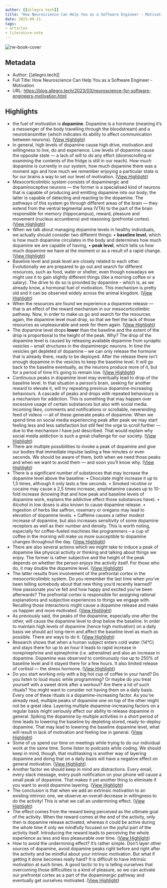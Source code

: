 ```yaml
---
author: [[allegro.tech]]
title: "How Neuroscience Can Help You as a Software Engineer - Motivation"
date: 2023-09-11
tags: 
- articles
- literature-note
---
```

![rw-book-cover](https://blog.allegro.tech/img/allegro-tech.png)

## Metadata
- Author: [[allegro.tech]]
- Full Title: How Neuroscience Can Help You as a Software Engineer - Motivation
- URL: https://blog.allegro.tech/2023/03/neuroscience-for-software-engineers-motivation.html

## Highlights
- the fuel of motivation is **dopamine**. Dopamine is a hormone (meaning it’s a messenger of the body travelling through the bloodstream) and a neurotransmitter (which indicates its ability to affect communication between neurons). ([View Highlight](https://read.readwise.io/read/01ha1nm7c2y86s73gbge1t2t7t))
- In general, high levels of dopamine cause high drive, motivation and willingness to live, do and experience. Low levels of dopamine cause the opposite state — a lack of will to do any effort (doomscrolling or examining the contents of the fridge is still in our reach). How much dopamine is currently in our system, how much dopamine there was a moment ago and how much we remember enjoying a particular state is for our brains a way to set our level of motivation. ([View Highlight](https://read.readwise.io/read/01ha1nmdj8eeyd95eenms84hw8))
- Mesocorticolimbic system consists of dopaminergic and dopaminoceptive neurons — the former is a specialised kind of neurons that is capable of producing and emitting dopamine into our body; the latter is capable of detecting and reacting to the dopamine. The pathways of this system go through different areas of the brain — they extend from the ventral tegmental area (VTA) to the part of the brain responsible for memory (hippocampus), reward, pleasure and movement (nucleus accumbens) and reasoning (prefrontal cortex). ([View Highlight](https://read.readwise.io/read/01ha1nrnt5xtwnzz0cv96yshn2))
- When we talk about managing dopamine levels in healthy individuals, we actually should consider two different things:
  • **baseline level**, which is how much dopamine circulates in the body and determines how much dopamine we are capable of having,
  • **peak level**, which tells us how much dopamine we have at the moment or as a result of a rapid change. ([View Highlight](https://read.readwise.io/read/01ha1nmtbrx993t2c419qcc051))
- Baseline level and peak level are closely related to each other. Evolutionally we are prepared to go out and search for different resources, such as food, water or shelter, even though nowadays we might use it to gain slightly different things (like a morning coffee or a salary). The drive to do so is provided by dopamine – which is, as we already know, a hormonal fuel of motivation. This mechanism is pretty old and it can be observed widely across the animal kingdom. ([View Highlight](https://read.readwise.io/read/01ha1nntxfwdpfsyn7944aekm6))
- When the resources are found we experience a dopamine release — that is an effect of the reward mechanism in our mesocorticolimbic pathway. Now, in order to make us go and search for the resources again, the dopamine level must drop, so that we feel the lack of those resources as unpleasurable and seek for them again. ([View Highlight](https://read.readwise.io/read/01ha1np77k913dbrpber6pfy8h))
- The dopamine level drops **lower** than the baseline and the extent of the drop is proportional to the height of the peak. Why? The drop of the dopamine level is caused by releasing available dopamine from synaptic vesicles – small structures in the dopaminergic neurons. In time the vesicles get depleted of dopamine – we can only release the hormone that is already there, ready to be deployed. After the release there isn’t enough dopamine in the vesicles to keep the baseline level. It will go back to the baseline eventually, as the neurons produce more of it, but for a period of time it’s going to remain low. ([View Highlight](https://read.readwise.io/read/01ha1npda1tbecabm82twnad9r))
- Continuous peaks in dopamine level may eventually lead to drop of the baseline level. In that situation a person’s brain, seeking for another reward to elevate it, will try repeating previous dopamine-increasing behaviours. A cascade of peaks and drops with repeated behaviours is a mechanism for addiction. This is something that may happen over excessive usage of certain substances but also with social media. Incoming likes, comments and notifications or scrollable, neverending feed of videos — all of these generate peaks of dopamine. When we spend time on social media experiencing peak after peak we may start feeling less and less satisfaction but still feel the urge to scroll further — due to the mechanism I have just described. That would explain why social media addiction is such a great challenge for our society. ([View Highlight](https://read.readwise.io/read/01ha1npy0chbxkttsgcysvxex6))
- There are multiple possibilities to invoke a peak of dopamine and give our bodies that immediate impulse lasting a few minutes or even seconds. We should be aware of them, both when we need those peaks and when we want to avoid them — and soon you’ll know why. ([View Highlight](https://read.readwise.io/read/01ha1nt3ytj88qdmqyek1gegz8))
- There is a significant number of substances that may increase the dopamine level above the baseline:
  • Chocolate might increase it up to 1,5 times, although it only lasts a few seconds.
  • Smoked nicotine or cocaine may cause a 2,5 times increase, amphetamine causes up to 10-fold increase (knowing that and how peak and baseline levels of dopamine work, explains the addictive effect those substances have).
  • Alcohol in low doses is also known to cause dopamine release.
  • Ingestion of herbs like saffron, rosemary or oregano may lead to elevation of dopamine levels.
  • Caffeine causes a rather modest increase of dopamine, but also increases sensitivity of some dopamine receptors as well as their number and density. This is worth noting, especially for coffee-fueled machines like programmers – a cup of coffee in the morning will make us more susceptible to dopamine changes throughout the day. ([View Highlight](https://read.readwise.io/read/01ha1ntcxn1bkkwbdjqg6k9423))
- There are also several actions which we might take to induce a peak of dopamine like physical activity or thinking and talking about things we enjoy. The former is rather subjective and the height of the peak depends on whether the person enjoys the activity itself. For those who do, it may double the dopamine level. ([View Highlight](https://read.readwise.io/read/01ha1nva2cg5sjjqnbtd2h10wv))
- The latter results from involvement of the prefrontal cortex in the mesocorticolimbic system. Do you remember the last time when you’ve been telling somebody about that new thing you’d recently learned? How passionate you’ve felt and how happy and excited you’ve been afterwards? The prefrontal cortex is responsible for assigning rational explanations and subjective experiences to things we engage with. Recalling those interactions might cause a dopamine release and make us happier and more motivated. ([View Highlight](https://read.readwise.io/read/01ha1nvanhg47hbgw65yj3yt1k))
- As previously said, the peaks of the dopamine, especially one after the other, will cause the dopamine level to drop below the baseline. In order to maintain high levels of dopamine (hence high motivation) on a daily basis we should act long-term and affect the baseline level as much as possible. There are ways to do it. ([View Highlight](https://read.readwise.io/read/01ha1nvmvzsxpjnx1wfy65w5bv))
- Research shows that when a human subject enters cold water (14°C) and stays there for up to an hour it leads to rapid increase in norepinephrine and epinephrine (i.e. adrenaline) and also an increase in dopamine. Dopamine was observed to continuously rise up to 250% of baseline level and it stayed there for a few hours. It also limited release of cortisol — the stress hormone. ([View Highlight](https://read.readwise.io/read/01ha1nw361w5be1nhrgqtmw1jg))
- Do you start working only with a big hot cup of coffee in your hand? Do you listen to loud music while programming? Or maybe do you treat yourself with a sweet drink after a workout? Are there a lot of such rituals? You might want to consider not having them on a daily basis.
  Every one of these rituals is a dopamine-increasing factor. As you’ve already read, multiple peaks of dopamine one on top of the other might not be a great idea. Layering multiple dopamine-increasing factors on a regular basis might seriously affect our ability to release dopamine in general. Spiking the dopamine by multiple activities in a short period of time leads to lowering the baseline by depleting stored, ready-to-deploy dopamine. That may lead to lowering the baseline dopamine level, what will result in lack of motivation and feeling low in general. ([View Highlight](https://read.readwise.io/read/01ha1nwxrxs11345x3fzp15ges))
- Some of us spend our time on meetings while trying to do our individual work at the same time. Some listen to podcasts while coding. We should keep in mind, though, that multitasking is another way of layering dopamine and doing that on a daily basis will have a negative effect on general motivation. ([View Highlight](https://read.readwise.io/read/01ha1nxrw73fnafr1srfbcm61v))
- Another factor we should keep in mind are distractions. Every email, every slack message, every push notification on your phone will cause a small peak of dopamine. That makes it yet another thing to eliminate if you want to avoid dopamine layering. ([View Highlight](https://read.readwise.io/read/01ha1ny0wd2fdex75bc8p1q0h4))
- The conclusion is that when we add an extrinsic motivation to an existing intrinsic one, we observe an overall decrease in willingness to do the activity! This is what we call an undermining effect. ([View Highlight](https://read.readwise.io/read/01ha1nz179srchhmdrbjmhb7ne))
- The effect comes from the reward being perceived as the ultimate goal of the activity. When the reward comes at the end of the activity, only then is dopamine release activated, whereas it could be active during the whole time if only we mindfully focused on the joyful part of the activity itself. Introducing the reward leads to perceiving the whole experience as less and less pleasurable over time. ([View Highlight](https://read.readwise.io/read/01ha1nzet3pkk3crd6yprk229p))
- How to avoid the undermining effect? It’s rather simple. Don’t layer other sources of dopamine, avoid dopamine peaks right before and right after the activity and be mindful about your intrinsic motivation. But what if getting it done becomes really hard? It is difficult to have intrinsic motivation at such times. A good tactic to try is telling ourselves that overcoming those difficulties is a kind of pleasure, so we can activate our prefrontal cortex as a part of the dopaminergic pathway and eventually get ourselves motivated. ([View Highlight](https://read.readwise.io/read/01ha1nzwjhbhy1x41mm3qmstdp))
